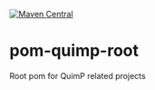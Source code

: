 [![Maven Central](https://img.shields.io/maven-central/v/com.github.celldynamics/pom-quimp-root.svg)](http://search.maven.org/#search%7Cga%7C1%7Cg%3A%22com.github.celldynamics%22%20AND%20a%3A%22pom-quimp-root%22)

# pom-quimp-root
Root pom for QuimP related projects

